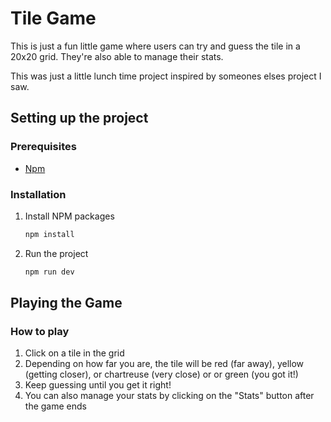 # Tile Game

This is just a fun little game where users can try and guess the tile in a 20x20 grid. They're also able to manage
their stats.

This was just a little lunch time project inspired by someones elses project I saw. 

## Setting up the project

### Prerequisites

- [Npm](https://www.npmjs.com/get-npm)

### Installation

1. Install NPM packages
   ```sh
   npm install

2. Run the project
   ```sh
   npm run dev

## Playing the Game

### How to play

1. Click on a tile in the grid
2. Depending on how far you are, the tile will be red (far away), yellow (getting closer), or chartreuse (very close) or
   or green (you got it!)
3. Keep guessing until you get it right!
4. You can also manage your stats by clicking on the "Stats" button after the game ends